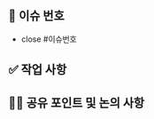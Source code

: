 <!-- PR 제목은 커밋 메세지 컨벤션 형식으로 작성 -->

## 🧩 이슈 번호 <!-- 이슈 번호 입력 -->

- close #이슈번호

## ✅ 작업 사항

## 👩‍💻 공유 포인트 및 논의 사항
